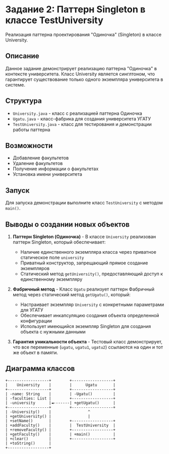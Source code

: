 # Задание 2: Паттерн Singleton в классе TestUniversity

Реализация паттерна проектирования "Одиночка" (Singleton) в классе University.

## Описание
Данное задание демонстрирует реализацию паттерна "Одиночка" в контексте университета. 
Класс University является синглтоном, что гарантирует существование только одного экземпляра университета в системе.

## Структура
- `University.java` - класс с реализацией паттерна Одиночка
- `Ugatu.java` - класс-фабрика для создания университета УГАТУ
- `TestUniversity.java` - класс для тестирования и демонстрации работы паттерна

## Возможности
- Добавление факультетов
- Удаление факультетов
- Получение информации о факультетах
- Установка имени университета

## Запуск
Для запуска демонстрации выполните класс `TestUniversity` с методом `main()`. 

## Выводы о создании новых объектов
1. **Паттерн Singleton (Одиночка)** - В классе `University` реализован паттерн Singleton, который обеспечивает:
   - Наличие единственного экземпляра класса через приватное статическое поле `university`
   - Приватный конструктор, запрещающий прямое создание экземпляров
   - Статический метод `getUniversity()`, предоставляющий доступ к единственному экземпляру

2. **Фабричный метод** - Класс `Ugatu` реализует паттерн Фабричный метод через статический метод `getUgatu()`, который:
   - Настраивает экземпляр `University` с конкретными параметрами для УГАТУ
   - Обеспечивает инкапсуляцию создания объекта определенной конфигурации
   - Использует имеющийся экземпляр Singleton для создания объекта с нужными данными

3. **Гарантия уникальности объекта** - Тестовый класс демонстрирует, что все переменные (`ugatu`, `ugatu1`, `ugatu2`) ссылаются на один и тот же объект в памяти.

## Диаграмма классов
```
+------------------+        +------------------+
|    University    |        |      Ugatu       |
+------------------+        +------------------+
| -name: String    |        | -Ugatu()         |
| -faculties: List |        +------------------+
| -university      |◄-------| +getUgatu()      |
+------------------+        +------------------+
| -University()    |                ^
| +getUniversity() |                |
| +setName()       |        +------------------+
| +addFaculty()    |        |  TestUniversity  |
| +removeFaculty() |        +------------------+
| +getFaculty()    |        | +main()          |
| +clear()         |        +------------------+
| +toString()      |
+------------------+
``` 